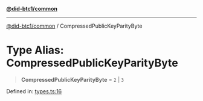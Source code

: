 [**@did-btc1/common**](../README.md)

***

[@did-btc1/common](../globals.md) / CompressedPublicKeyParityByte

# Type Alias: CompressedPublicKeyParityByte

> **CompressedPublicKeyParityByte** = `2` \| `3`

Defined in: [types.ts:16](https://github.com/dcdpr/did-btc1-js/blob/751aedd75738c26882a2149e644ae32b9e424707/packages/common/src/types.ts#L16)
